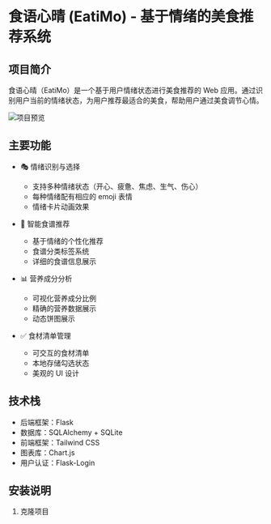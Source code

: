 # 食语心晴 (EatiMo) - 基于情绪的美食推荐系统

## 项目简介

食语心晴（EatiMo）是一个基于用户情绪状态进行美食推荐的 Web 应用。通过识别用户当前的情绪状态，为用户推荐最适合的美食，帮助用户通过美食调节心情。

![项目预览](docs/preview.png)

## 主要功能

- 🎭 情绪识别与选择
  - 支持多种情绪状态（开心、疲惫、焦虑、生气、伤心）
  - 每种情绪配有相应的 emoji 表情
  - 情绪卡片动画效果

- 🍳 智能食谱推荐
  - 基于情绪的个性化推荐
  - 食谱分类标签系统
  - 详细的食谱信息展示

- 📊 营养成分分析
  - 可视化营养成分比例
  - 精确的营养数据展示
  - 动态饼图展示

- ✅ 食材清单管理
  - 可交互的食材清单
  - 本地存储勾选状态
  - 美观的 UI 设计

## 技术栈

- 后端框架：Flask
- 数据库：SQLAlchemy + SQLite
- 前端框架：Tailwind CSS
- 图表库：Chart.js
- 用户认证：Flask-Login

## 安装说明

1. 克隆项目 